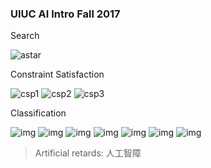 ### UIUC AI Intro Fall 2017

Search

![astar](img/astar.jpg)

Constraint Satisfaction

![csp1](img/csp1.jpg)
![csp2](img/csp2.jpg)
![csp3](img/brkthru.jpg)

Classification

![img](img/i1.png)
![img](img/i2.png)
![img](img/i3.png)
![img](img/i4.png)
![img](img/i5.png)
![img](img/i6.png)
![img](img/i7.png)

> Artificial retards: 人工智障
